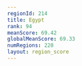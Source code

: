 ```yaml
---
regionId: 214
title: Egypt
rank: 94
meanScore: 69.42
globalMeanScore: 69.33
numRegions: 220
layout: region_score
---
```

